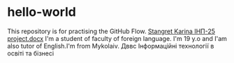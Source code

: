 # hello-world
This repository is for practising the GitHub Flow.
[Stangret Karina ІНП-25 project.docx](https://github.com/Karinastngr/hello-world/files/14757946/Stangret.Karina.-25.project.docx)
I'm a student of faculty of foreign language. I'm 19 y.o and I'am also tutor of English.I'm from Mykolaiv.
Дввс Інформаційні технології в освіті та бізнесі
